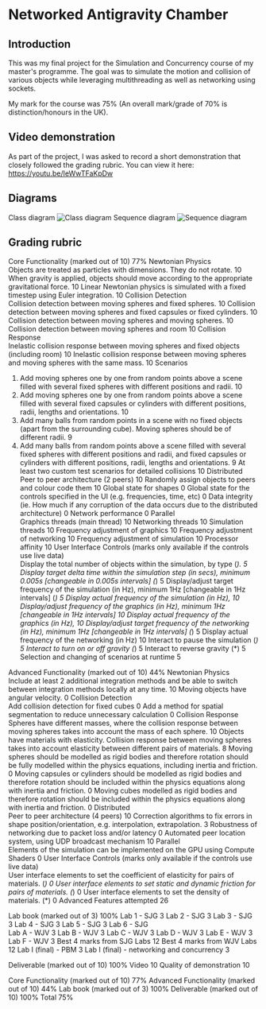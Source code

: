# Networked Antigravity Chamber
## Introduction
This was my final project for the Simulation and Concurrency course of my master's programme. The goal was to simulate the motion and collision of various objects while leveraging multithreading as well as networking using sockets.

My mark for the course was 75% (An overall mark/grade of 70% is distinction/honours in the UK).
## Video demonstration 
As part of the project, I was asked to record a short demonstration that closely followed the grading rubric. You can view it here: https://youtu.be/IeWwTFaKpDw

## Diagrams
Class diagram
![Class diagram](https://github.com/user-attachments/assets/ecbd7590-9df2-4c15-8535-cd21ef35d2ca)
Sequence diagram
![Sequence diagram](https://github.com/user-attachments/assets/f78261f0-d474-40d3-96ca-9c2e01de460a)
## Grading rubric
Core Functionality (marked out of 10)	77%
Newtonian Physics	 
Objects are treated as particles with dimensions. They do not rotate.	10
When gravity is applied, objects should move according to the appropriate gravitational force.	10
Linear Newtonian physics is simulated with a fixed timestep using Euler integration.	10
Collision Detection	 
Collision detection between moving spheres and fixed spheres.	10
Collision detection between moving spheres and fixed capsules or fixed cylinders.	10
Collision detection between moving spheres and moving spheres.	10
Collision detection between moving spheres and room	10
Collision Response	 
Inelastic collision response between moving spheres and fixed objects (including room)	10
Inelastic collision response between moving spheres and moving spheres with the same mass.	10
Scenarios	 
1. Add moving spheres one by one from random points above a scene filled with several fixed spheres with different positions and radii.	10
2. Add moving spheres one by one from random points above a scene filled with several fixed capsules or cylinders with different positions, radii, lengths and orientations.	10
3. Add many balls from random points in a scene with no fixed objects (apart from the surrounding cube). Moving spheres should be of different radii.	9
4. Add many balls from random points above a scene filled with several fixed spheres with different positions and radii, and fixed capsules or cylinders with different positions, radii, lengths and orientations.	9
At least two custom test scenarios for detailed collisions	10
Distributed	 
Peer to peer architecture (2 peers)	10
Randomly assign objects to peers and colour code them	10
Global state for shapes	0
Global state for the controls specified in the UI (e.g. frequencies, time, etc)	0
Data integrity (ie. How much if any corruption of the data occurs due to the distributed architecture)	0
Network performance	0
Parallel	 
Graphics threads (main thread)	10
Networking threads	10
Simulation threads	10
Frequency adjustment of graphics	10
Frequency adjustment of networking	10
Frequency adjustment of simulation	10
Processor affinity	10
User Interface Controls (marks only available if the controls use live data)	 
Display the total number of objects within the simulation, by type (*).	5
Display target delta time within the simulation step (in secs), minimum 0.005s [changeable in 0.005s intervals] (*)	5
Display/adjust target frequency of the simulation (in Hz), minimum 1Hz [changeable in 1Hz intervals] (*)	5
Display actual frequency of the simulation (in Hz),	10
Display/adjust frequency of the graphics (in Hz), minimum 1Hz [changeable in 1Hz intervals]	10
Display actual frequency of the graphics (in Hz),	10
Display/adjust target frequency of the networking (in Hz), minimum 1Hz [changeable in 1Hz intervals] (*)	5
Display actual frequency of the networking (in Hz)	10
Interact to pause the simulation (*)	5
Interact to turn on or off gravity (*)	5
Interact to reverse gravity (*)	5
Selection and changing of scenarios at runtime	5
 	 
Advanced Functionality (marked out of 10)	44%
Newtonian Physics	 
Include at least 2 additional integration methods and be able to switch between integration methods locally at any time.	10
Moving objects have angular velocity.	0
Collision Detection	 
Add collision detection for fixed cubes	0
Add a method for spatial segmentation to reduce unnecessary calculation	0
Collision Response	 
Spheres have different masses, where the collision response between moving spheres takes into account the mass of each sphere.	10
Objects have materials with elasticity. Collision response between moving spheres takes into account elasticity between different pairs of materials.	8
Moving spheres should be modelled as rigid bodies and therefore rotation should be fully modelled within the physics equations, including inertia and friction.	0
Moving capsules or cylinders should be modelled as rigid bodies and therefore rotation should be included within the physics equations along with inertia and friction.	0
Moving cubes modelled as rigid bodies and therefore rotation should be included within the physics equations along with inertia and friction.	0
Distributed	 
Peer to peer architecture (4 peers)	10
Correction algorithms to fix errors in shape position/orientation, e.g. interpolation, extrapolation.	3
Robustness of networking due to packet loss and/or latency	0
Automated peer location system, using UDP broadcast mechanism	10
Parallel	 
Elements of the simulation can be implemented on the GPU using Compute Shaders	0
User Interface Controls (marks only available if the controls use live data)	 
User interface elements to set the coefficient of elasticity for pairs of materials. (*)	0
User interface elements to set static and dynamic friction for pairs of materials. (*)	0
User interface elements to set the density of materials. (*)	0
Advanced Features attempted	26
 	 
Lab book (marked out of 3)	100%
Lab 1 - SJG	3
Lab 2 - SJG	3
Lab 3 - SJG	3
Lab 4 - SJG	3
Lab 5 - SJG	3
Lab 6 - SJG	 
Lab A - WJV	3
Lab B - WJV	3
Lab C - WJV	3
Lab D - WJV	3
Lab E - WJV	3
Lab F - WJV	3
Best 4 marks from SJG Labs	12
Best 4 marks from WJV Labs	12
Lab I (final) - PBM	3
Lab I (final) - networking and concurrency	3
 	 
Deliverable (marked out of 10)	100%
Video	10
Quality of demonstration	10
 	 
Core Functionality (marked out of 10)	77%
Advanced Functionality (marked out of 10)	44%
Lab book (marked out of 3)	100%
Deliverable (marked out of 10)	100%
Total	75%
